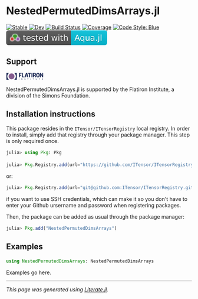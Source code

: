 # NestedPermutedDimsArrays.jl

[![Stable](https://img.shields.io/badge/docs-stable-blue.svg)](https://itensor.github.io/NestedPermutedDimsArrays.jl/stable/)
[![Dev](https://img.shields.io/badge/docs-dev-blue.svg)](https://itensor.github.io/NestedPermutedDimsArrays.jl/dev/)
[![Build Status](https://github.com/ITensor/NestedPermutedDimsArrays.jl/actions/workflows/Tests.yml/badge.svg?branch=main)](https://github.com/ITensor/NestedPermutedDimsArrays.jl/actions/workflows/Tests.yml?query=branch%3Amain)
[![Coverage](https://codecov.io/gh/ITensor/NestedPermutedDimsArrays.jl/branch/main/graph/badge.svg)](https://codecov.io/gh/ITensor/NestedPermutedDimsArrays.jl)
[![Code Style: Blue](https://img.shields.io/badge/code%20style-blue-4495d1.svg)](https://github.com/invenia/BlueStyle)
[![Aqua](https://raw.githubusercontent.com/JuliaTesting/Aqua.jl/master/badge.svg)](https://github.com/JuliaTesting/Aqua.jl)

## Support

<picture>
  <source media="(prefers-color-scheme: dark)" width="20%" srcset="docs/src/assets/CCQ-dark.png">
  <img alt="Flatiron Center for Computational Quantum Physics logo." width="20%" src="docs/src/assets/CCQ.png">
</picture>


NestedPermutedDimsArrays.jl is supported by the Flatiron Institute, a division of the Simons Foundation.

## Installation instructions

This package resides in the `ITensor/ITensorRegistry` local registry.
In order to install, simply add that registry through your package manager.
This step is only required once.
```julia
julia> using Pkg: Pkg

julia> Pkg.Registry.add(url="https://github.com/ITensor/ITensorRegistry")
```
or:
```julia
julia> Pkg.Registry.add(url="git@github.com:ITensor/ITensorRegistry.git")
```
if you want to use SSH credentials, which can make it so you don't have to enter your Github ursername and password when registering packages.

Then, the package can be added as usual through the package manager:

```julia
julia> Pkg.add("NestedPermutedDimsArrays")
```

## Examples

````julia
using NestedPermutedDimsArrays: NestedPermutedDimsArrays
````

Examples go here.

---

*This page was generated using [Literate.jl](https://github.com/fredrikekre/Literate.jl).*

